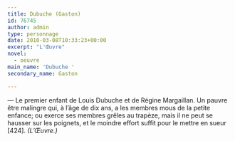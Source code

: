 ```yaml
---
title: Dubuche (Gaston)
id: 76745
author: admin
type: personnage
date: 2010-03-08T10:33:23+00:00
excerpt: "L'Œuvre"
novel:
  - oeuvre
main_name: 'Dubuche '
secondary_name: Gaston

---
```

— Le premier enfant de Louis Dubuche et de Régine Margaillan. Un pauvre être malingre qui, à l&rsquo;âge de dix ans, a les membres mous de la petite enfance; ou exerce ses membres grêles au trapèze, mais il ne peut se hausser sur les poignets, et le moindre effort suffit pour le mettre en sueur [424]. _(L&rsquo;Œuvre.)_
